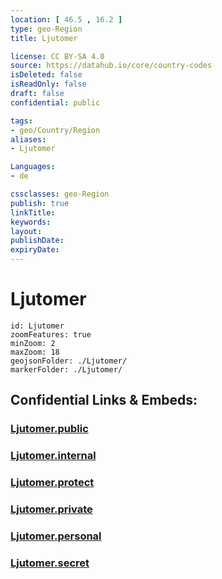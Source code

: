 ```yaml
---
location: [ 46.5 , 16.2 ] 
type: geo-Region
title: Ljutomer

license: CC BY-SA 4.0
source: https://datahub.io/core/country-codes
isDeleted: false
isReadOnly: false
draft: false
confidential: public

tags:
- geo/Country/Region
aliases:
- Ljutomer

Languages:
- de

cssclasses: geo-Region
publish: true
linkTitle: 
keywords: 
layout: 
publishDate: 
expiryDate: 
---
```


# Ljutomer

```leaflet
id: Ljutomer
zoomFeatures: true 
minZoom: 2 
maxZoom: 18
geojsonFolder: ./Ljutomer/
markerFolder: ./Ljutomer/
```


## Confidential Links & Embeds: 

### [Ljutomer.public](/_public/\Earth\Continent\Europe\Europe~Central\Slovenia\Regions~Slovenia\Pomurska\counties~PomurskaLjutomer.public.md) 

### [Ljutomer.internal](/_internal/\Earth\Continent\Europe\Europe~Central\Slovenia\Regions~Slovenia\Pomurska\counties~PomurskaLjutomer.internal.md) 

### [Ljutomer.protect](/_protect/\Earth\Continent\Europe\Europe~Central\Slovenia\Regions~Slovenia\Pomurska\counties~PomurskaLjutomer.protect.md) 

### [Ljutomer.private](/_private/\Earth\Continent\Europe\Europe~Central\Slovenia\Regions~Slovenia\Pomurska\counties~PomurskaLjutomer.private.md) 

### [Ljutomer.personal](/_personal/\Earth\Continent\Europe\Europe~Central\Slovenia\Regions~Slovenia\Pomurska\counties~PomurskaLjutomer.personal.md) 

### [Ljutomer.secret](/_secret/\Earth\Continent\Europe\Europe~Central\Slovenia\Regions~Slovenia\Pomurska\counties~PomurskaLjutomer.secret.md)

